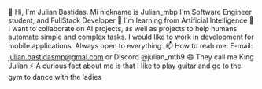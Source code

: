 👋 Hi, I´m Julian Bastidas.
      Mi nickname is Julian_mbp 
I´m Software Engineer student, and FullStack Developer
🌱 I´m learning from Artificial Intelligence 
💞️ I want to collaborate on AI projects,
    as well as projects to help humans automate simple and complex tasks. 
    I would like to work in development for mobile applications. 
    Always open to everything.
📫 How to reah me: E-mail: 
    julian.bastidasmp@gmal.com or Discord @julian_mtb9
😄 They call me King Julian
⚡ A curious fact about me is that I like to 
play guitar and go to the gym to dance with the ladies
